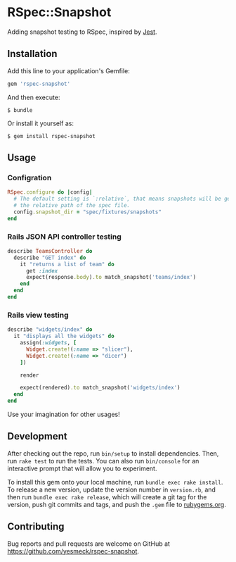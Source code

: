 # RSpec::Snapshot

Adding snapshot testing to RSpec, inspired by [Jest](http://facebook.github.io/jest/blog/2016/07/27/jest-14.html).

## Installation

Add this line to your application's Gemfile:

```ruby
gem 'rspec-snapshot'
```

And then execute:

    $ bundle

Or install it yourself as:

    $ gem install rspec-snapshot

## Usage

### Configration

```ruby
RSpec.configure do |config|
  # The default setting is `:relative`, that means snapshots will be generate to
  # the relative path of the spec file.
  config.snapshot_dir = "spec/fixtures/snapshots"
end
```

### Rails JSON API controller testing

```ruby
describe TeamsController do
  describe "GET index" do
    it "returns a list of team" do
      get :index
      expect(response.body).to match_snapshot('teams/index')
    end
  end
end
```

### Rails view testing

```ruby
describe "widgets/index" do
  it "displays all the widgets" do
    assign(:widgets, [
      Widget.create!(:name => "slicer"),
      Widget.create!(:name => "dicer")
    ])

    render

    expect(rendered).to match_snapshot('widgets/index')
  end
end
```

Use your imagination for other usages!

## Development

After checking out the repo, run `bin/setup` to install dependencies. Then, run `rake test` to run the tests. You can also run `bin/console` for an interactive prompt that will allow you to experiment.

To install this gem onto your local machine, run `bundle exec rake install`. To release a new version, update the version number in `version.rb`, and then run `bundle exec rake release`, which will create a git tag for the version, push git commits and tags, and push the `.gem` file to [rubygems.org](https://rubygems.org).

## Contributing

Bug reports and pull requests are welcome on GitHub at https://github.com/yesmeck/rspec-snapshot.

